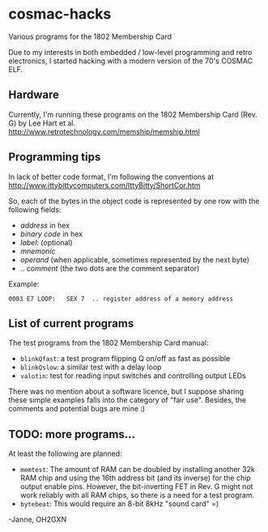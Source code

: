 # cosmac-hacks
Various programs for the 1802 Membership Card

Due to my interests in both embedded / low-level programming and 
retro electronics, I started hacking with a modern version of the
70's COSMAC ELF.


## Hardware
Currently, I'm running these programs on the 1802 Membership Card (Rev. G) 
by Lee Hart et al.
http://www.retrotechnology.com/memship/memship.html


## Programming tips
In lack of better code format, I'm following the conventions at
http://www.ittybittycomputers.com/IttyBitty/ShortCor.htm

So, each of the bytes in the object code is represented by one row with the 
following fields:
- *address* in hex
- *binary code* in hex
- *label:* (optional)
- *mnemonic*
- *operand* (when applicable, sometimes represented by the next byte)
- *.. comment* (the two dots are the comment separator)

Example:
```
0003 E7 LOOP:   SEX 7  .. register address of a memory address
```


## List of current programs
The test programs from the 1802 Membership Card manual:
- `blinkQfast`: a test program flipping Q on/off as fast as possible
- `blinkQslow`: a similar test with a delay loop
- `valotin`: test for reading input switches and controlling output LEDs

There was no mention about a software licence, but I suppose sharing these simple examples falls into the category of "fair use". Besides, the comments and potential bugs are mine :)


## TODO: more programs...
At least the following are planned:
- `memtest`: The amount of RAM can be doubled by installing another 32k RAM
  chip and using the 16th address bit (and its inverse) for the chip output 
  enable pins. However, the bit-inverting FET in Rev. G might not work 
  reliably with all RAM chips, so there is a need for a test program.
- `bytebeat`: This would require an 8-bit 8kHz "sound card" =)


-Janne, OH2GXN
